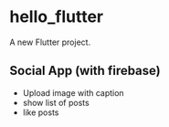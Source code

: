 # hello_flutter

A new Flutter project.

## Social App (with firebase) 

- Upload image with caption 
- show list of posts 
- like posts 

